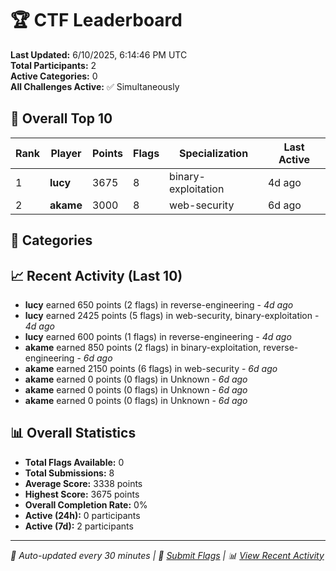 # 🏆 CTF Leaderboard

**Last Updated:** 6/10/2025, 6:14:46 PM UTC  
**Total Participants:** 2  
**Active Categories:** 0  
**All Challenges Active:** ✅ Simultaneously  

## 🥇 Overall Top 10

| Rank | Player | Points | Flags | Specialization | Last Active |
|------|--------|--------|-------|---------------|-------------|
| 1 | **lucy** | 3675 | 8 | binary-exploitation | 4d ago |
| 2 | **akame** | 3000 | 8 | web-security | 6d ago |

## 🎯 Categories



## 📈 Recent Activity (Last 10)

- **lucy** earned 650 points (2 flags) in reverse-engineering - *4d ago*
- **lucy** earned 2425 points (5 flags) in web-security, binary-exploitation - *4d ago*
- **lucy** earned 600 points (1 flags) in reverse-engineering - *4d ago*
- **akame** earned 850 points (2 flags) in binary-exploitation, reverse-engineering - *6d ago*
- **akame** earned 2150 points (6 flags) in web-security - *6d ago*
- **akame** earned 0 points (0 flags) in Unknown - *6d ago*
- **akame** earned 0 points (0 flags) in Unknown - *6d ago*
- **akame** earned 0 points (0 flags) in Unknown - *6d ago*

## 📊 Overall Statistics

- **Total Flags Available:** 0
- **Total Submissions:** 8
- **Average Score:** 3338 points
- **Highest Score:** 3675 points
- **Overall Completion Rate:** 0%
- **Active (24h):** 0 participants
- **Active (7d):** 2 participants

---
*🤖 Auto-updated every 30 minutes | 🚩 [Submit Flags](https://flags.mycyberplayground.xyz) | 📊 [View Recent Activity](recent-activity.md)*